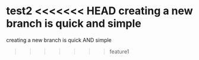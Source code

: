test2
<<<<<<< HEAD
creating a new branch is quick and simple
=======
creating a new branch is quick AND simple
>>>>>>> feature1
